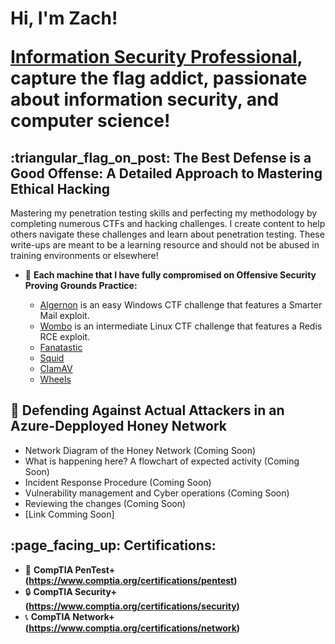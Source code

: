 <h1>Hi, I'm Zach!
  
<a href="https://www.linkedin.com/in/zach-middleton/">Information Security Professional</a>, capture the flag addict, passionate about information security, and computer science! 
</h1>



<h2>:triangular_flag_on_post: The Best Defense is a Good Offense: A Detailed Approach to Mastering Ethical Hacking</h2>
Mastering my penetration testing skills and perfecting my methodology by completing numerous CTFs and hacking challenges. I create content to help others navigate these challenges and learn about penetration testing. These write-ups are meant to be a learning resource and should not be abused in training environments or elsewhere!

- 🔵 <b>Each machine that I have fully compromised on Offensive Security Proving Grounds Practice:</b>

  - <a href="https://github.com/zmiddle/CTF-Writeups/tree/main/OSPG/Algernon">Algernon</a> is an easy Windows CTF challenge that features a Smarter Mail exploit.
  - <a href="https://github.com/zmiddle/CTF-Writeups/tree/main/OSPG/Wombo">Wombo</a> is an intermediate Linux CTF challenge that features a Redis RCE exploit.
  - <a href="https://github.com/zmiddle/CTF-Writeups/tree/main/OSPG/Fanatastic">Fanatastic</a>
  - <a href="https://github.com/zmiddle/CTF-Writeups/tree/main/OSPG/Squid">Squid</a>
  - <a href="https://github.com/zmiddle/CTF-Writeups/tree/main/OSPG/ClamAV">ClamAV</a>
  - <a href="https://github.com/zmiddle/CTF-Writeups/tree/main/OSPG/Wheels">Wheels</a>

<h2>🍯 Defending Against Actual Attackers in an Azure-Depployed Honey Network</h2>
  
  - Network Diagram of the Honey Network (Coming Soon)
  - What is happening here? A flowchart of expected activity (Coming Soon)
  - Incident Response Procedure (Coming Soon)
  - Vulnerability management and Cyber operations (Coming Soon)
  - Reviewing the changes (Coming Soon)
  - [Link Comming Soon]

<h2>:page_facing_up: Certifications:</h2>

- 🔏 <b>CompTIA PenTest+ (https://www.comptia.org/certifications/pentest)</b>
- 🔒 <b>CompTIA Security+ (https://www.comptia.org/certifications/security)</b>
- 📞 <b>CompTIA Network+ (https://www.comptia.org/certifications/network)</b>
